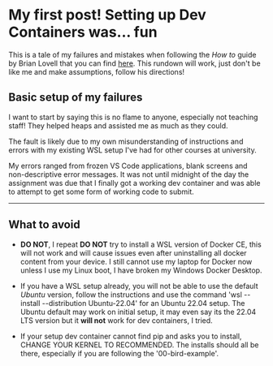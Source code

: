 # My first post! Setting up Dev Containers was... fun

This is a tale of my failures and mistakes when following the *How to* guide by Brian Lovell that you can find [here](https://lovellbrian.github.io/2023/10/02/BYODImage.html). This rundown will work, just don't be like me and make assumptions, follow his directions!

## Basic setup of my failures

I want to start by saying this is no flame to anyone, especially not teaching staff! They helped heaps and assisted me as much as they could.

The fault is likely due to my own misunderstanding of instructions and errors with my existing WSL setup I've had for other courses at university.

My errors ranged from frozen VS Code applications, blank screens and non-descriptive error messages. It was not until midnight of the day the assignment was due that I finally got a working dev container and was able to attempt to get some form of working code to submit.

---

## What to avoid

- **DO NOT**, I repeat **DO NOT** try to install a WSL version of Docker CE, this will not work and will cause issues even after uninstalling all docker content from your device. I still cannot use my laptop for Docker now unless I use my Linux boot, I have broken my Windows Docker Desktop.

- If you have a WSL setup already, you will not be able to use the default *Ubuntu* version, follow the instructions and use the command 'wsl --install --distribution Ubuntu-22.04' for an Ubuntu 22.04 setup. The Ubuntu default may work on initial setup, it may even say its the 22.04 LTS version but it **will not** work for dev containers, I tried.

- If your setup dev container cannot find pip and asks you to install, CHANGE YOUR KERNEL TO RECOMMENDED. The installs should all be there, especially if you are following the '00-bird-example'.
